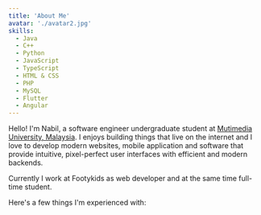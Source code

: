 ```yaml
---
title: 'About Me'
avatar: './avatar2.jpg'
skills:
  - Java
  - C++
  - Python
  - JavaScript
  - TypeScript
  - HTML & CSS
  - PHP
  - MySQL
  - Flutter
  - Angular
---
```


Hello! I'm Nabil, a software engineer undergraduate student at [Mutimedia University, Malaysia](https://www.mmu.edu.my/). I enjoys building things that live on the internet and I love to develop modern websites, mobile application and software that provide intuitive, pixel-perfect user interfaces with efficient and modern backends.

Currently I work at Footykids as web developer and at the same time full-time student.

Here's a few things I'm experienced with:
